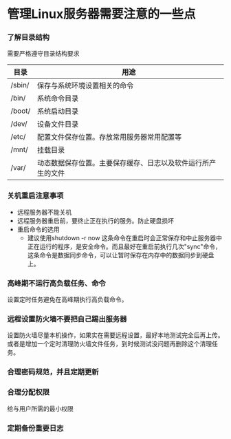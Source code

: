 # 管理Linux服务器需要注意的一些点
### 了解目录结构
需要严格遵守目录结构要求

| 目录   | 用途                                                         |
| ------ | ------------------------------------------------------------ |
| /sbin/ | 保存与系统环境设置相关的命令                                 |
| /bin/  | 系统命令目录                                                 |
| /boot/ | 系统启动目录                                                 |
| /dev/  | 设备文件目录                                                 |
| /etc/  | 配置文件保存位置。存放常用服务器常用配置等                   |
| /mnt/  | 挂载目录                                                     |
| /var/  | 动态数据保存位置。主要保存缓存、日志以及软件运行所产生的文件 |



### 关机重启注意事项

* 远程服务器不能关机
* 远程服务器重启前，要终止正在执行的服务。防止硬盘损坏
* 重启命令的选用
  * 建议使用shutdown -r now 这条命令在重启时会正常保存和中止服务器中正在运行的程序，是安全命令。而且最好在重启前执行几次"sync"命令，这条命令是数据同步命令，可以让暂时保存在内存中的数据同步到硬盘上。

### 高峰期不运行高负载任务、命令

设置定时任务避免在高峰期执行高负载命令。

### 远程设置防火墙不要把自己踢出服务器

设置防火墙尽量本机操作，如果实在需要远程设置，最好本地测试完全后再上传。或者是增加一个定时清理防火墙文件任务，到时候测试没问题再删除这个清理任务。

### 合理密码规范，并且定期更新



### 合理分配权限

给与用户所需的最小权限

### 定期备份重要日志

